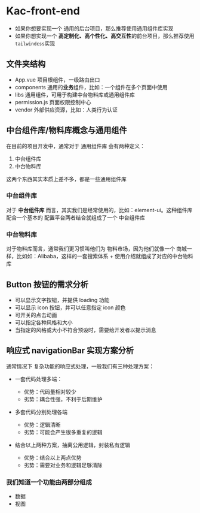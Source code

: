 # Kac-front-end

- 如果你想要实现一个 通用的后台项目，那么推荐使用通用组件库实现
- 如果你想实现一个 **高定制化、高个性化、高交互性**的前台项目，那么推荐使用 `tailwindcss`实现

## 文件夹结构

- App.vue 项目根组件，一级路由出口
- components 通用的**业务**组件，比如：一个组件在多个页面中使用
- libs 通用组件，可用于构建中台物料库或通用组件库
- permission.js 页面权限控制中心
- vendor 外部供应资源，比如：人类行为认证

## 中台组件库/物料库概念与通用组件

在目前的项目开发中，通常对于 通用组件库 会有两种定义：

1. 中台组件库
2. 中台物料库

这两个东西其实本质上差不多，都是一些通用组件库

### 中台组件库

对于 **中台组件库** 而言，其实我们是经常使用的，比如：element-ui。这种组件库配合一个基本的 配置平台两者结合就组成了一个 中台组件库

### 中台物料库

对于物料库而言，通常我们更习惯叫他们为 物料市场，因为他们就像一个 商城一样，比如如：Alibaba，这样的一套搜索体系 + 使用介绍就组成了对应的中台物料库

## Button 按钮的需求分析

- 可以显示文字按钮，并提供 loading 功能
- 可以显示 icon 按钮，并可以任意指定 icon 颜色
- 可开关的点击动画
- 可以指定各种风格和大小
- 当指定的风格或大小不符合预设时，需要给开发者以提示消息

## 响应式 navigationBar 实现方案分析

通常情况下 复杂功能的响应式处理，一般我们有三种处理方案：

- 一套代码处理多端：

  - 优势：代码量相对较少
  - 劣势：耦合性强，不利于后期维护

- 多套代码分别处理各端

  - 优势：逻辑清晰
  - 劣势：可能会产生很多重复的逻辑

- 结合以上两种方案，抽离公用逻辑，封装私有逻辑
  - 优势：结合以上两点优势
  - 劣势：需要对业务和逻辑足够清除

### 我们知道一个功能由两部分组成

- 数据
- 视图
